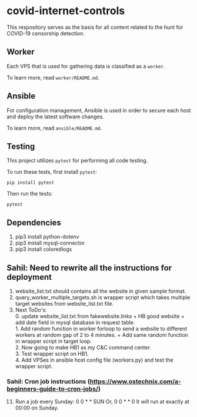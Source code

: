 # covid-internet-controls

This respository serves as the basis for all content related to the hunt for COVID-19 censorship detection.


## Worker

Each VPS that is used for gathering data is classified as a `worker`.

To learn more, read `worker/README.md`.

## Ansible

For configuration management, Ansible is used in order to secure each host and deploy the latest software changes.

To learn more, read `ansible/README.md`.


## Testing

This project utilizes `pytest` for performing all code testing.

To run these tests, first install `pytest`:

    pip install pytest

Then run the tests:

    pytest

## Dependencies
1. pip3 install python-dotenv<br>
2. pip3 install mysql-connector <br>
3. pip3 install coloredlogs<br>

## Sahil: Need to rewrite all the instructions for deployment
1. website_list.txt should contains all the website in given sample format.
2. query_worker_multiple_targets.sh is wrapper script which takes multiple target websites from website_list.txt file.
3. Next ToDo's:
<br>0. update website_list.txt from fakewebsite.links + HB good website + add date field in mysql database in request table.
<br>1. Add random function in worker forloop to send a  website to different workers at random gap of 2 to 4 minutes. + Add same random function in wrapper script in target loop.
<br>2. Now going to make HB1 as my C&C command center.
<br>3. Test wrapper script on HB1.
<br>4. Add VPSes in ansible host config file (workers.py) and test the wrapper script.

### Sahil: Cron job instructions (https://www.ostechnix.com/a-beginners-guide-to-cron-jobs/)
11. Run a job every Sunday:
0 0 * * SUN <command-to-execute>
Or,
0 0 * * 0 <command-to-execute>
It will run at exactly at 00:00 on Sunday.
